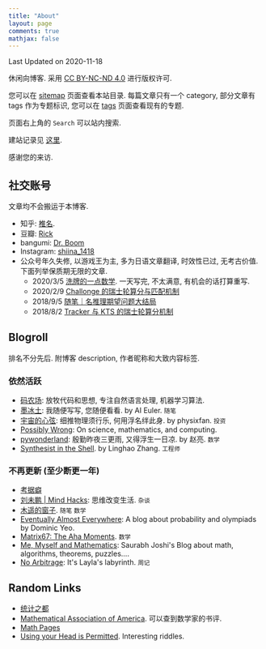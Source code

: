```yaml
---
title: "About"
layout: page
comments: true
mathjax: false
---
```


Last Updated on 2020-11-18

休闲向博客. 采用 [CC BY-NC-ND 4.0](https://creativecommons.org/licenses/by-nc-nd/4.0/deed.zh) 进行版权许可. 

您可以在 [sitemap](https://shiina18.github.io/sitemap/) 页面查看本站目录. 每篇文章只有一个 category, 部分文章有 tags 作为专题标识, 您可以在 [tags](https://shiina18.github.io/tags/) 页面查看现有的专题.

页面右上角的 `Search` 可以站内搜索. 

建站记录见 [这里](https://shiina18.github.io/miscellanea/2020/07/23/site-building/).

感谢您的来访.

## 社交账号

文章均不会搬运于本博客.

- 知乎: [椎名](https://www.zhihu.com/people/ji-hua-yuan-39). 
- 豆瓣: [Rick](https://www.douban.com/people/171432596/)
- bangumi: [Dr. Boom](https://bgm.tv/user/388505)
- Instagram: [shiina_1418](https://www.instagram.com/shiina_1418/)
- 公众号年久失修, 以游戏王为主, 多为日语文章翻译, 时效性已过, 无考古价值. 下面列举保质期无限的文章. 
    - 2020/3/5 [洗牌的一点数学](https://mp.weixin.qq.com/s/wQLWX7x9NFpVCK3Dk9u7Xw). 一天写完, 不太满意, 有机会的话打算重写.
    - 2020/2/9 [Challonge 的瑞士轮算分与匹配机制](https://mp.weixin.qq.com/s/3b75Z2c3GC4bJWfmtWcS0g)
    - 2018/9/5 [随笔｜名推理期望问题大结局](https://mp.weixin.qq.com/s/wsTlzJGfTzERfFmkOhtemA)
    - 2018/8/2 [Tracker 与 KTS 的瑞士轮算分机制](https://mp.weixin.qq.com/s/cSdJ78-maUl1m0w1lJUbmQ)

## Blogroll

排名不分先后. 附博客 description, 作者昵称和大致内容标签.

### 依然活跃

- [码农场](https://www.hankcs.com/): 放牧代码和思想, 专注自然语言处理, 机器学习算法.
- [墨冰土](https://www.mobingtu.com/): 我随便写写, 您随便看看. by AI Euler. `随笔`
- [宇宙的心弦](https://www.physixfan.com/): 细推物理须行乐, 何用浮名绊此身. by physixfan. `投资`
- [Possibly Wrong](https://possiblywrong.wordpress.com/): On science, mathematics, and computing.
- [pywonderland](http://pywonderland.com/): 殷勤昨夜三更雨, 又得浮生一日凉. by 赵亮. `数学`
- [Synthesist in the Shell](https://linghao.io/). by Linghao Zhang. `工程师`

### 不再更新 (至少断更一年)

- [考据癖](http://localhost-8080.com/)
- [刘未鹏 \| Mind Hacks](http://mindhacks.cn/): 思维改变生活. `杂谈`
- [木遥的窗子](http://blog.farmostwood.net/). `随笔` `数学`
- [Eventually Almost Everywhere](https://eventuallyalmosteverywhere.wordpress.com/): A blog about probability and olympiads by Dominic Yeo. 
- [Matrix67: The Aha Moments](http://www.matrix67.com/blog). `数学`
- [Me, Myself and Mathematics](https://sbjoshi.wordpress.com/): Saurabh Joshi's Blog about math, algorithms, theorems, puzzles….
- [No Arbitrage](http://www.sweet-layla.com/): It's Layla's labyrinth. `周记`

## Random Links

- [统计之都](https://cosx.org/)
- [Mathematical Association of America](https://www.maa.org/). 可以查到数学家的书评.
- [Math Pages](https://mathpages.com/)
- [Using your Head is Permitted](https://www.brand.site.co.il/riddles/usingyourhead.html). Interesting riddles.